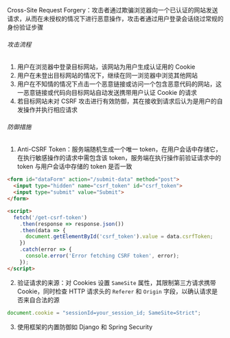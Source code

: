 Cross-Site Request Forgery：攻击者通过欺骗浏览器向一个已认证的网站发送请求，从而在未授权的情况下进行恶意操作，攻击者通过用户登录会话绕过常规的身份验证步骤

###### 攻击流程

1. 用户在浏览器中登录目标网站，该网站为用户生成认证用的 Cookie
2. 用户在未登出目标网站的情况下，继续在同一浏览器中浏览其他网站
3. 用户在不知情的情况下点击一个恶意链接或访问一个包含恶意代码的网站，这一恶意链接或代码向目标网站自动发送携带用户认证 Cookie 的请求
4. 若目标网站未对 CSRF 攻击进行有效防御，其在接收到请求后认为是用户的自发操作并执行相应请求

###### 防御措施

1. Anti-CSRF Token：服务端随机生成一个唯一 token，在用户会话中存储它，在执行敏感操作的请求中需包含该 token，服务端在执行操作前验证请求中的 token 与用户会话中存储的 token 是否一致

```HTML
<form id="dataForm" action="/submit-data" method="post">
  <input type="hidden" name="csrf_token" id="csrf_token">
  <input type="submit" value="Submit">
</form>

<script>
  fetch('/get-csrf-token')
    .then(response => response.json())
    .then(data => {
      document.getElementById('csrf_token').value = data.csrfToken;
    })
    .catch(error => {
      console.error('Error fetching CSRF token', error);
    });
</script>
```

2. 验证请求的来源：对 Cookies 设置 `SameSite` 属性，其限制第三方请求携带 Cookie，同时检查 HTTP 请求头的 `Referer` 和 `Origin` 字段，以确认请求是否来自合法的源

```JavaScript
document.cookie = "sessionId=your_session_id; SameSite=Strict";
```

3. 使用框架的内置防御如 Django 和 Spring Security
